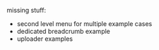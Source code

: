 missing stuff:

- second level menu for multiple example cases
- dedicated breadcrumb example
- uploader examples
